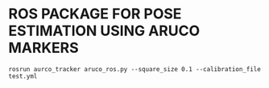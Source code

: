 # ROS PACKAGE FOR POSE ESTIMATION USING ARUCO MARKERS

`rosrun aurco_tracker aruco_ros.py --square_size 0.1 --calibration_file test.yml`